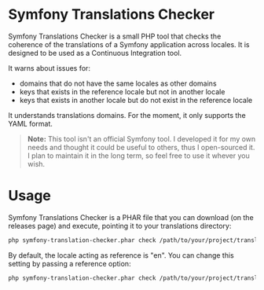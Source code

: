 Symfony Translations Checker
============================

Symfony Translations Checker is a small PHP tool that checks the coherence of the translations of
a Symfony application across locales. It is designed to be used as a Continuous Integration tool.

It warns about issues for:

* domains that do not have the same locales as other domains
* keys that exists in the reference locale but not in another locale
* keys that exists in another locale but do not exist in the reference locale

It understands translations domains. For the moment, it only supports the YAML format.

> **Note:** This tool isn't an official Symfony tool. I developed it for my own needs and thought
> it could be useful to others, thus I open-sourced it. I plan to maintain it in the long term,
> so feel free to use it whever you wish.

# Usage

Symfony Translations Checker is a PHAR file that you can download (on the releases page) and execute, 
pointing it to your translations directory:

```bash
php symfony-translation-checker.phar check /path/to/your/project/translations
```

By default, the locale acting as reference is "en". You can change this setting by passing a reference option:

```bash
php symfony-translation-checker.phar check /path/to/your/project/translations --reference=fr
```
